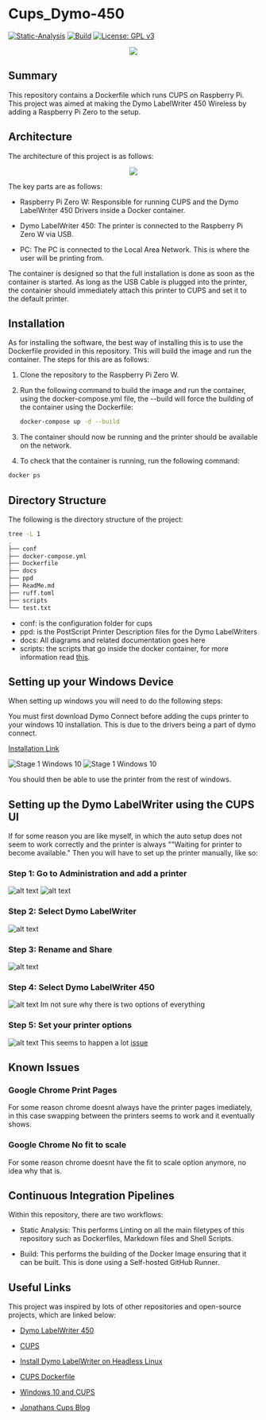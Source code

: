 # Cups_Dymo-450

[![Static-Analysis](https://github.com/ScottGibb/Cups_Dymo-450/actions/workflows/Static%20Analysis.yaml/badge.svg)](https://github.com/ScottGibb/Cups_Dymo-450/actions/workflows/Static%20Analysis.yaml)
[![Build](https://github.com/ScottGibb/Cups_Dymo-450/actions/workflows/Build.yaml/badge.svg)](https://github.com/ScottGibb/Cups_Dymo-450/actions/workflows/Build.yaml)
[![License: GPL v3](https://img.shields.io/badge/License-GPLv3-blue.svg)](https://www.gnu.org/licenses/gpl-3.0)

<center>
<img src= "docs/Languages And Tools.png">
</center>

## Summary

This repository contains a Dockerfile which runs CUPS on Raspberry Pi. This project was aimed at making the Dymo LabelWriter 450 Wireless by adding a Raspberry Pi Zero to the setup.

## Architecture

The architecture of this project is as follows:

<center>
<img src= "docs/Architecture.png">
</center>

The key parts are as follows:

- Raspberry Pi Zero W: Responsible for running CUPS and the Dymo LabelWriter 450 Drivers inside a Docker container.

- Dymo LabelWriter 450: The printer is connected to the Raspberry Pi Zero W via USB.

- PC: The PC is connected to the Local Area Network. This is where the user will be printing from.

The container is designed so that the full installation is done as soon as the container is started. As long as the USB Cable is plugged into the printer, the container should immediately attach this printer to CUPS and set it to the default printer.

## Installation

As for installing the software, the best way of installing this is to use the Dockerfile provided in this repository. This will build the image and run the container. The steps for this are as follows:

1. Clone the repository to the Raspberry Pi Zero W.
2. Run the following command to build the image and run the container, using the docker-compose.yml file, the --build will force the building of the container using the Dockerfile:

    ```bash
    docker-compose up -d --build
    ```

3. The container should now be running and the printer should be available on the network.
4. To check that the container is running, run the following command:

```bash
docker ps
```

## Directory Structure

The following is the directory structure of the project:

```bash
tree -L 1
.
├── conf
├── docker-compose.yml
├── Dockerfile
├── docs
├── ppd
├── ReadMe.md
├── ruff.toml
├── scripts
└── test.txt
```

- conf: is the configuration folder for cups
- ppd: is the PostScript Printer Description files for the Dymo LabelWriters
- docs: All diagrams and related documentation goes here
- scripts: the scripts that go inside the docker container, for more information read [this](./scripts/ReadMe.md).

## Setting up your Windows Device

When setting up windows you will need to do the following steps:

You must first download Dymo Connect before adding the cups printer to your windows 10 installation. This is due to the drivers being a part of dymo connect.

[Installation Link](https://download.dymo.com/dymo/Software/Win/DCDSetup1.4.6.37.exe)

![Stage 1 Windows 10](./docs/windows-10-add-printer-1.png)
![Stage 1 Windows 10](./docs/windows-10-add-printer-2.png)

You should then be able to use the printer from the rest of windows.

## Setting up the Dymo LabelWriter using the CUPS UI

If for some reason you are like myself, in which the auto setup does not seem to work correctly and the printer is always
""Waiting for printer to become available." Then you will have to set up the printer manually, like so:

### Step 1: Go to Administration and add a printer

![alt text](./docs/cups%20setup%20gui/image.png)
![alt text](./docs/cups%20setup%20gui/image-1.png)

### Step 2: Select Dymo LabelWriter

![alt text](./docs/cups%20setup%20gui/image-2.png)

### Step 3: Rename and Share

![alt text](./docs/cups%20setup%20gui/image-3.png)

### Step 4: Select Dymo LabelWriter 450

![alt text](./docs/cups%20setup%20gui/image-4.png)
Im not sure why there is two options of everything

### Step 5: Set your printer options

![alt text](./docs/cups%20setup%20gui/image-5.png)
This seems to happen a lot [issue](https://forums.raspberrypi.com/viewtopic.php?t=333307)

## Known Issues

### Google Chrome Print Pages

For some reason chrome doesnt always have the printer pages imediately, in this case swapping between the printers
seems to work and it eventually shows.

### Google Chrome No fit to scale

For some reason chrome doesnt have the fit to scale option anymore, no idea why that is.

## Continuous Integration Pipelines

Within this repository, there are two workflows:

- Static Analysis: This performs Linting on all the main filetypes of this repository such as Dockerfiles, Markdown files and Shell Scripts.

- Build: This performs the building of the Docker Image ensuring that it can be built. This is done using a Self-hosted GitHub Runner.

## Useful Links

This project was inspired by lots of other repositories and open-source projects, which are linked below:

- [Dymo LabelWriter 450](https://www.dymo.com/label-makers-printers/labelwriter-label-printers/dymo-labelwriter-450-direct-thermal-label-printer/SP_95488.html)

- [CUPS](https://ubuntu.com/server/docs/service-cups)

- [Install Dymo LabelWriter on Headless Linux](https://www.baitando.com/it/2017/12/12/install-dymo-labelwriter-on-headless-linux)

- [CUPS Dockerfile](https://github.com/olbat/dockerfiles/tree/master/cupsd)

- [Windows 10 and CUPS](https://techblog.paalijarvi.fi/2020/05/25/making-windows-10-to-print-to-a-cups-printer-over-the-network/)

- [Jonathans Cups Blog](https://johnathan.org/configure-a-raspberry-pi-as-a-print-server-for-dymo-label-printers/)
